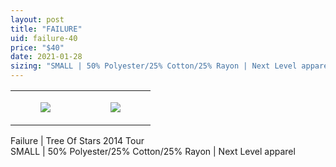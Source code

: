 ```yaml
---
layout: post
title: "FAILURE"
uid: failure-40
price: "$40"
date: 2021-01-28
sizing: "SMALL | 50% Polyester/25% Cotton/25% Rayon | Next Level apparel"
---
```




<table style="width:100%;"><tr><td style="vertical-align:top;">
      <figure class="tmblr-full" data-orig-height="2048" data-orig-width="1365" data-orig-src="https://concertshirts.netlify.app/shirts/0266/0266-01.jpg"><img src="https://64.media.tumblr.com/9eb56dcc1ae35ea8ee9677d281886777/3c67d9cae3ac6154-14/s540x810/616f260f46bcaf88527e5780e312559fe1f88303.jpg" data-orig-height="2048" data-orig-width="1365" data-orig-src="https://concertshirts.netlify.app/shirts/0266/0266-01.jpg"/></figure></td>
    <td style="vertical-align:top;">
      <figure class="tmblr-full" data-orig-height="2048" data-orig-width="1365" data-orig-src="https://concertshirts.netlify.app/shirts/0266/0266-02.jpg"><img src="https://64.media.tumblr.com/23864c016c069eee5433314dddc50a79/3c67d9cae3ac6154-f4/s540x810/e635af0dc23ea9dae686d20dc54e3297e8577bea.jpg" data-orig-height="2048" data-orig-width="1365" data-orig-src="https://concertshirts.netlify.app/shirts/0266/0266-02.jpg"/></figure></td>
  </tr></table><p>
  Failure | Tree Of Stars 2014 Tour<br/>SMALL | 50% Polyester/25% Cotton/25% Rayon | Next Level apparel
</p>
